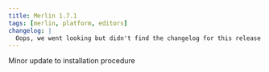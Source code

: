 ```yaml
---
title: Merlin 1.7.1
tags: [merlin, platform, editors]
changelog: |
  Oops, we went looking but didn't find the changelog for this release 🙈
---
```


Minor update to installation procedure
